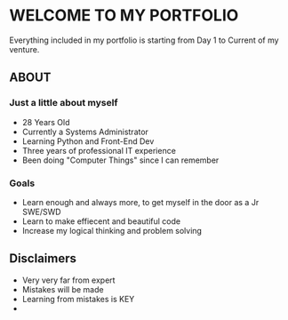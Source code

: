 # WELCOME TO MY PORTFOLIO
Everything included in my portfolio is starting from Day 1 to Current of my venture.
## ABOUT
### Just a little about myself
  * 28 Years Old
  * Currently a Systems Administrator
  * Learning Python and Front-End Dev
  * Three years of professional IT experience
  * Been doing "Computer Things" since I can remember


### Goals
 * Learn enough and always more, to get myself in the door as a Jr SWE/SWD
 * Learn to make effiecent and beautiful code
 * Increase my logical thinking and problem solving



## Disclaimers
  * Very very far from expert
  * Mistakes will be made
  * Learning from mistakes is KEY
  * 
